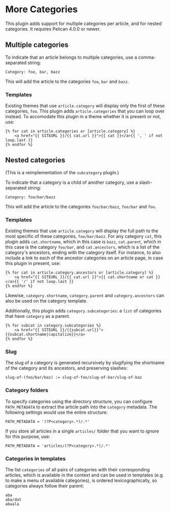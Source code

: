 # More Categories
This plugin adds support for multiple categories per article, and for nested
categories. It requires Pelican 4.0.0 or newer.

## Multiple categories
To indicate that an article belongs to multiple categories, use a
comma-separated string:

    Category: foo, bar, bazz

This will add the article to the categories `foo`, `bar` and `bazz`.

### Templates
Existing themes that use `article.category` will display only the first of
these categories, `foo`. This plugin adds `article.categories` that you can
loop over instead. To accomodate this plugin in a theme whether it is present
or not, use:

    {% for cat in article.categories or [article.category] %}
        <a href="{{ SITEURL }}/{{ cat.url }}">{{ cat }}</a>{{ ', ' if not loop.last }}
    {% endfor %}

## Nested categories
(This is a reimplementation of the `subcategory` plugin.)

To indicate that a category is a child of another category, use a
slash-separated string:

    Category: foo/bar/bazz

This will add the article to the categories `foo/bar/bazz`, `foo/bar` and
`foo`.

### Templates
Existing themes that use `article.category` will display the full path to the
most specific of these categories, `foo/bar/bazz`. For any category `cat`, this
plugin adds `cat.shortname`, which in this case is `bazz`, `cat.parent`, which
in this case is the category `foo/bar`, and `cat.ancestors`, which is a list of
the category's ancestors, ending with the category itself. For instance, to
also include a link to each of the ancestor categories on an article page, in
case this plugin in present, use:

    {% for cat in article.category.ancestors or [article.category] %}
        <a href="{{ SITEURL }}/{{ cat.url }}">{{ cat.shortname or cat }}</a>{{ '/' if not loop.last }}
    {% endfor %}

Likewise, `category.shortname`, `category.parent` and `category.ancestors` can
also be used on the category template.

Additionally, this plugin adds `category.subcategories`: a `list` of categories
that have `category` as a parent.

    {% for subcat in category.subcategories %}
        <a href="{{ SITEURL }}/{{subcat.url}}">{{subcat.shortname|capitalize}}</a>
    {% endfor %}

### Slug
The slug of a category is generated recursively by slugifying the shortname of
the category and its ancestors, and preserving slashes:

    slug-of-(foo/bar/baz) := slug-of-foo/slug-of-bar/slug-of-baz

### Category folders
To specify categories using the directory structure, you can configure
`PATH_METADATA` to extract the article path into the `category` metadata. The
following settings would use the entire structure:

    PATH_METADATA = '(?P<category>.*)/.*'

If you store all articles in a single `articles/` folder that you want to
ignore for this purpose, use:

    PATH_METADATA = 'articles/(?P<category>.*)/.*'

### Categories in templates
The list `categories` of all pairs of categories with their corresponding
articles, which is available in the context and can be used in templates (e.g.
to make a menu of available categories), is ordered lexicographically, so
categories always follow their parent:

    aba
    aba/dat
    abaala
